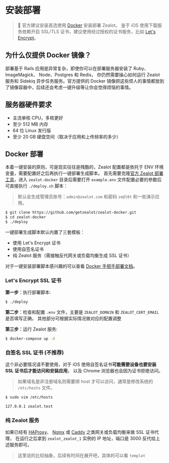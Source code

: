 # 安装部署

> :bell: 官方建议安装首选使用 [Docker](https://www.docker.io/) 安装部署 Zealot。
> 鉴于 iOS 使用下载服务依赖开启 SSL/TLS 证书，建议使用经过授权的证书服务，比如 [Let's Encrypt](https://letsencrypt.org/)。

## 为什么仅提供 Docker 镜像？

部署基于 Rails 应用是异常复杂，即使你可以在部署服务器安装了 Ruby、ImageMagick、 Node、Postgres 和 Redis，
你仍然需要操心如何运行 Zealot 服务和 Sidekiq 异步任务服务。官方提供的 Docker 镜像把这些烦人的事情都放到了镜像容器中，后续还会考虑一键升级等让你会觉得烦恼的事情。

## 服务器硬件要求

- 主流单核 CPU，多核更好
- 至少 512 MB 内存
- 64 位 Linux 发行版
- 至少 20 GB 硬盘空间（取决于应用和上传频率的多少）

## Docker 部署

本着一键安装的原则，可是现实往往是残酷的，Zealot 配置都是依托于 ENV 环境变量，需要配置好之后再执行一键部署生成脚本。
首先需要克隆[官方 Zealot 部署工具](https://github.com/getzealot/zealot-docker.git)，进入 `zealot-docker`
目录后需要打开 `example.env` 文件配置必要的参数后可直接执行 `./deploy.sh` 脚本：

> 默认会生成管理员账号：`admin@zealot.com` 和密码 `ze@l0t` 和一些演示应用。

```bash
$ git clone https://github.com/getzealot/zealot-docker.git
$ cd zealot-docker
$ ./deploy
```

一键部署生成脚本默认内置了三套模板：

- 使用 Let's Encrypt 证书
- 使用自签名证书
- 纯 Zealot 服务（需接触反代网关或负载均衡生成 SSL 证书）

对于一键安装部署脚本感兴趣的可以查看 [Docker 手把手部署文档](docker.md)。

### Let's Encrypt SSL 证书

**第一步**：执行部署脚本:

```bash
$ ./deploy
```

**第二步**：检查和配置 `.env` 文件，主要是 `ZEALOT_DOMAIN` 和 `ZEALOT_CERT_EMAIL` 是否填写正确，
其他部分可根据实际情况做对应的配置调整

**第三步**：运行 Zealot 服务:

```bash
$ docker-compose up -d
```

### 自签名 SSL 证书 (不推荐)

这个非必要情况请不要使用，对于 iOS 使用自签名证书**可能需要设备也要安装 SSL 证书后才能访问和安装应用**，
以及 Chrome 浏览器也会因为证书拒绝访问。

> 如果域名是非注册域名则需要绑 host 才可以访问，通常是修改系统的 `/etc/hosts` 文件。

```bash
$ sudo vim /etc/hosts

127.0.0.1 zealot.test
```

### 纯 Zealot 服务

如果已经有 [HAProxy](http://www.haproxy.org/)、
[Nginx](http://nginx.org/) 或 [Caddy](https://caddyserver.com/) 之类网关或负载均衡来做 SSL 证书代理，
在运行之后拿到 `zealot_zealot_1` 实例的 IP 地址，端口是 3000 反代给上述服务即可。

> 这里说的比较抽象，后续有时间在展开吧，具体的可以看 `templat`
